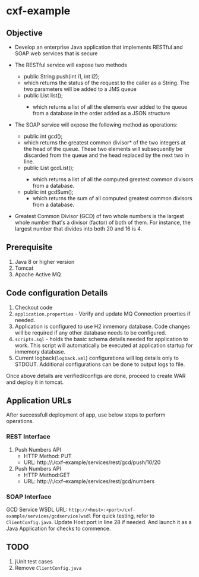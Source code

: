 # cxf-example

## Objective
  - Develop an enterprise Java application that implements RESTful and SOAP web services that is secure
  - The RESTful service will expose two methods
     - public String push(int i1, int i2);
     - which returns the status of the request to the caller as a String. The two parameters will be added to a JMS queue
    - public List<Integer> list();
      - which returns a list of all the elements ever added to the queue from a database in the order added as a JSON structure
  - The SOAP service will expose the following method as operations:
    - public int gcd();
    - which returns the greatest common divisor* of the two integers at the head of the queue. These two elements will subsequently be discarded from the queue and the head replaced by the next two in line.
    - public List<Integer> gcdList();
      - which returns a list of all the computed greatest common divisors from a database. 
     - public int gcdSum();
       - which returns the sum of all computed greatest common divisors from a database.

  - Greatest Common Divisor (GCD) of two whole numbers is the largest whole number that's a divisor (factor) of both of them. For instance, the largest number that divides into both 20 and 16 is 4.

## Prerequisite 
1. Java 8 or higher version
1. Tomcat
1. Apache Active MQ
## Code configuration Details
1. Checkout code
1. ```application.properties``` - Verify and update MQ Connection proerties if needed.
1. Application is configured to use H2 inmemory database. Code changes will be required if any other database needs to be configured.
1. ```scripts.sql``` - holds the basic schema details needed for application to work. This script will automatically be executed at application startup for inmemory database.
1. Current logback(```logback.xml```) configurations will log details only to STDOUT. Additional configurations can be done to output logs to file. 

Once above details are verified/configs are done, proceed to create WAR and deploy it in tomcat.

## Application URLs
After successfull deployment of app, use below steps to perform operations.
### REST Interface
   1. Push Numbers API
      - HTTP Method: PUT
      - URL: http://<IP>:<port>/cxf-example/services/rest/gcd/push/10/20
2. Push Numbers API
     - HTTP Method:GET
     - URL: http://<IP>:<port>/cxf-example/services/rest/gcd/numbers 

### SOAP Interface
GCD Service WSDL URL: ```http://<host>:<port>/cxf-example/services/gcdservice?wsdl```
For quick testing, refer to ```ClientConfig.java```. Update Host:port in line 28 if needed. And launch it as a Java Application for checks to commence.

## TODO
1. jUnit test cases
2. Remove ```ClientConfig.java```
